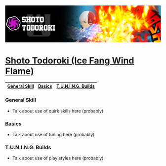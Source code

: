 <p align="center">
    <img src="https://raw.githubusercontent.com/HydrosPlays/ultrarumbleguide/refs/heads/main/images/401.jpg" /><br/>
</p>

# [Shoto Todoroki (Ice Fang Wind Flame)](https://ultrarumble.com/character/4#Variant-1)

| [General Skill](#general-skill) | [Basics](#basics) | [T.U.N.I.N.G. Builds](#tuning-builds) |
|---------------------------------|------------------|--------------------------------------|

### General Skill
- Talk about use of quirk skills here (probably)
  
### Basics 
- Talk about use of tuning here (probably)

### T.U.N.I.N.G. Builds
- Talk about use of play styles here (probably)

